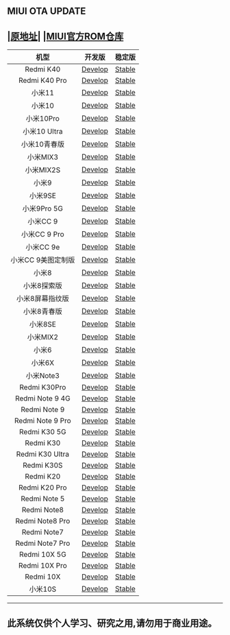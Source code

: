 ## MIUI OTA UPDATE

|[**原地址**](https://github.com/mooseIre/update_miui_ota)|
|[MIUI官方ROM仓库](https://roms.miuier.com/)
 ---- 
|机型|开发版|稳定版|
| :----: | :----: | :----: |
|Redmi K40| [Develop](https://github.com/mooseIre/update_miui_ota/blob/master/Develop/Redmi%20K40.md)| [Stable](https://github.com/mooseIre/update_miui_ota/blob/master/Stable/Redmi%20K40.md)|
|Redmi K40 Pro| [Develop](https://github.com/mooseIre/update_miui_ota/blob/master/Develop/Redmi%20K40%20Pro.md)| [Stable](https://github.com/mooseIre/update_miui_ota/blob/master/Stable/Redmi%20K40%20Pro.md)|
|小米11| [Develop](https://github.com/mooseIre/update_miui_ota/blob/master/Develop/小米11.md)| [Stable](https://github.com/mooseIre/update_miui_ota/blob/master/Stable/小米11.md)|
|小米10| [Develop](https://github.com/mooseIre/update_miui_ota/blob/master/Develop/小米10.md)| [Stable](https://github.com/mooseIre/update_miui_ota/blob/master/Stable/小米10.md)|
|小米10Pro| [Develop](https://github.com/mooseIre/update_miui_ota/blob/master/Develop/小米10Pro.md)| [Stable](https://github.com/mooseIre/update_miui_ota/blob/master/Stable/小米10Pro.md)|
|小米10 Ultra| [Develop](https://github.com/mooseIre/update_miui_ota/blob/master/Develop/小米10%20Ultra.md)| [Stable](https://github.com/mooseIre/update_miui_ota/blob/master/Stable/小米10%20Ultra.md)|
|小米10青春版| [Develop](https://github.com/mooseIre/update_miui_ota/blob/master/Develop/小米10青春版.md)| [Stable](https://github.com/mooseIre/update_miui_ota/blob/master/Stable/小米10青春版.md)|
|小米MIX3| [Develop](https://github.com/mooseIre/update_miui_ota/blob/master/Develop/小米MIX3.md)| [Stable](https://github.com/mooseIre/update_miui_ota/blob/master/Stable/小米MIX3.md)|
|小米MIX2S| [Develop](https://github.com/mooseIre/update_miui_ota/blob/master/Develop/小米MIX2S.md)| [Stable](https://github.com/mooseIre/update_miui_ota/blob/master/Stable/小米MIX2S.md)|
|小米9| [Develop](https://github.com/mooseIre/update_miui_ota/blob/master/Develop/小米9.md)| [Stable](https://github.com/mooseIre/update_miui_ota/blob/master/Stable/小米9.md)|
|小米9SE| [Develop](https://github.com/mooseIre/update_miui_ota/blob/master/Develop/小米9SE.md)| [Stable](https://github.com/mooseIre/update_miui_ota/blob/master/Stable/小米9SE.md)|
|小米9Pro 5G| [Develop](https://github.com/mooseIre/update_miui_ota/blob/master/Develop/小米9Pro%205G.md)| [Stable](https://github.com/mooseIre/update_miui_ota/blob/master/Stable/小米9Pro%205G.md)|
|小米CC 9| [Develop](https://github.com/mooseIre/update_miui_ota/blob/master/Develop/小米CC%209.md)| [Stable](https://github.com/mooseIre/update_miui_ota/blob/master/Stable/小米CC%209.md)|
|小米CC 9 Pro| [Develop](https://github.com/mooseIre/update_miui_ota/blob/master/Develop/小米CC%209%20Pro.md)| [Stable](https://github.com/mooseIre/update_miui_ota/blob/master/Stable/小米CC%209%20Pro.md)|
|小米CC 9e| [Develop](https://github.com/mooseIre/update_miui_ota/blob/master/Develop/小米CC%209e.md)| [Stable](https://github.com/mooseIre/update_miui_ota/blob/master/Stable/小米CC%209e.md)|
|小米CC 9美图定制版| [Develop](https://github.com/mooseIre/update_miui_ota/blob/master/Develop/小米CC%209美图定制版.md)| [Stable](https://github.com/mooseIre/update_miui_ota/blob/master/Stable/小米CC%209美图定制版.md)|
|小米8| [Develop](https://github.com/mooseIre/update_miui_ota/blob/master/Develop/小米8.md)| [Stable](https://github.com/mooseIre/update_miui_ota/blob/master/Stable/小米8.md)|
|小米8探索版| [Develop](https://github.com/mooseIre/update_miui_ota/blob/master/Develop/小米8探索版.md)| [Stable](https://github.com/mooseIre/update_miui_ota/blob/master/Stable/小米8探索版.md)|
|小米8屏幕指纹版| [Develop](https://github.com/mooseIre/update_miui_ota/blob/master/Develop/小米8屏幕指纹版.md)| [Stable](https://github.com/mooseIre/update_miui_ota/blob/master/Stable/小米8屏幕指纹版.md)|
|小米8青春版| [Develop](https://github.com/mooseIre/update_miui_ota/blob/master/Develop/小米8青春版.md)| [Stable](https://github.com/mooseIre/update_miui_ota/blob/master/Stable/小米8青春版.md)|
|小米8SE| [Develop](https://github.com/mooseIre/update_miui_ota/blob/master/Develop/小米8SE.md)| [Stable](https://github.com/mooseIre/update_miui_ota/blob/master/Stable/小米8SE.md)|
|小米MIX2| [Develop](https://github.com/mooseIre/update_miui_ota/blob/master/Develop/小米MIX2.md)| [Stable](https://github.com/mooseIre/update_miui_ota/blob/master/Stable/小米MIX2.md)|
|小米6| [Develop](https://github.com/mooseIre/update_miui_ota/blob/master/Develop/小米6.md)| [Stable](https://github.com/mooseIre/update_miui_ota/blob/master/Stable/小米6.md)|
|小米6X| [Develop](https://github.com/mooseIre/update_miui_ota/blob/master/Develop/小米6X.md)| [Stable](https://github.com/mooseIre/update_miui_ota/blob/master/Stable/小米6X.md)|
|小米Note3| [Develop](https://github.com/mooseIre/update_miui_ota/blob/master/Develop/小米Note3.md)| [Stable](https://github.com/mooseIre/update_miui_ota/blob/master/Stable/小米Note3.md)|
|Redmi K30Pro| [Develop](https://github.com/mooseIre/update_miui_ota/blob/master/Develop/Redmi%20K30Pro.md)| [Stable](https://github.com/mooseIre/update_miui_ota/blob/master/Stable/Redmi%20K30Pro.md)|
|Redmi Note 9 4G| [Develop](https://github.com/mooseIre/update_miui_ota/blob/master/Develop/Redmi%20Note%209%204G.md)| [Stable](https://github.com/mooseIre/update_miui_ota/blob/master/Stable/Redmi%20Note%209%204G.md)|
|Redmi Note 9| [Develop](https://github.com/mooseIre/update_miui_ota/blob/master/Develop/Redmi%20Note%209.md)| [Stable](https://github.com/mooseIre/update_miui_ota/blob/master/Stable/Redmi%20Note%209.md)|
|Redmi Note 9 Pro| [Develop](https://github.com/mooseIre/update_miui_ota/blob/master/Develop/Redmi%20Note%209%20Pro.md)| [Stable](https://github.com/mooseIre/update_miui_ota/blob/master/Stable/Redmi%20Note%209%20Pro.md)|
|Redmi K30 5G| [Develop](https://github.com/mooseIre/update_miui_ota/blob/master/Develop/Redmi%20K30%205G.md)| [Stable](https://github.com/mooseIre/update_miui_ota/blob/master/Stable/Redmi%20K30%205G.md)|
|Redmi K30| [Develop](https://github.com/mooseIre/update_miui_ota/blob/master/Develop/Redmi%20K30.md)| [Stable](https://github.com/mooseIre/update_miui_ota/blob/master/Stable/Redmi%20K30.md)|
|Redmi K30 Ultra| [Develop](https://github.com/mooseIre/update_miui_ota/blob/master/Develop/Redmi%20K30%20Ultra.md)| [Stable](https://github.com/mooseIre/update_miui_ota/blob/master/Stable/Redmi%20K30%20Ultra.md)|
|Redmi K30S| [Develop](https://github.com/mooseIre/update_miui_ota/blob/master/Develop/Redmi%20K30S.md)| [Stable](https://github.com/mooseIre/update_miui_ota/blob/master/Stable/Redmi%20K30S.md)|
|Redmi K20| [Develop](https://github.com/mooseIre/update_miui_ota/blob/master/Develop/Redmi%20K20.md)| [Stable](https://github.com/mooseIre/update_miui_ota/blob/master/Stable/Redmi%20K20.md)|
|Redmi K20 Pro| [Develop](https://github.com/mooseIre/update_miui_ota/blob/master/Develop/Redmi%20K20%20Pro.md)| [Stable](https://github.com/mooseIre/update_miui_ota/blob/master/Stable/Redmi%20K20%20Pro.md)|
|Redmi Note 5| [Develop](https://github.com/mooseIre/update_miui_ota/blob/master/Develop/Redmi%20Note%205.md)| [Stable](https://github.com/mooseIre/update_miui_ota/blob/master/Stable/Redmi%20Note%205.md)|
|Redmi Note8| [Develop](https://github.com/mooseIre/update_miui_ota/blob/master/Develop/Redmi%20Note8.md)| [Stable](https://github.com/mooseIre/update_miui_ota/blob/master/Stable/Redmi%20Note8.md)|
|Redmi Note8 Pro| [Develop](https://github.com/mooseIre/update_miui_ota/blob/master/Develop/Redmi%20Note8%20Pro.md)| [Stable](https://github.com/mooseIre/update_miui_ota/blob/master/Stable/Redmi%20Note8%20Pro.md)|
|Redmi Note7| [Develop](https://github.com/mooseIre/update_miui_ota/blob/master/Develop/Redmi%20Note7.md)| [Stable](https://github.com/mooseIre/update_miui_ota/blob/master/Stable/Redmi%20Note7.md)|
|Redmi Note7 Pro| [Develop](https://github.com/mooseIre/update_miui_ota/blob/master/Develop/Redmi%20Note7%20Pro.md)| [Stable](https://github.com/mooseIre/update_miui_ota/blob/master/Stable/Redmi%20Note7%20Pro.md)|
|Redmi 10X 5G| [Develop](https://github.com/mooseIre/update_miui_ota/blob/master/Develop/Redmi%2010X%205G.md)| [Stable](https://github.com/mooseIre/update_miui_ota/blob/master/Stable/Redmi%2010X%205G.md)|
|Redmi 10X Pro| [Develop](https://github.com/mooseIre/update_miui_ota/blob/master/Develop/Redmi%2010X%20Pro.md)| [Stable](https://github.com/mooseIre/update_miui_ota/blob/master/Stable/Redmi%2010X%20Pro.md)|
|Redmi 10X| [Develop](https://github.com/mooseIre/update_miui_ota/blob/master/Develop/Redmi%2010X.md)| [Stable](https://github.com/mooseIre/update_miui_ota/blob/master/Stable/Redmi%2010X.md)|
|小米10S| [Develop](https://github.com/mooseIre/update_miui_ota/blob/master/Develop/小米10S.md)| [Stable](https://github.com/mooseIre/update_miui_ota/blob/master/Stable/小米10S.md)|
 ---- 
此系统仅供个人学习、研究之用,请勿用于商业用途。
----
